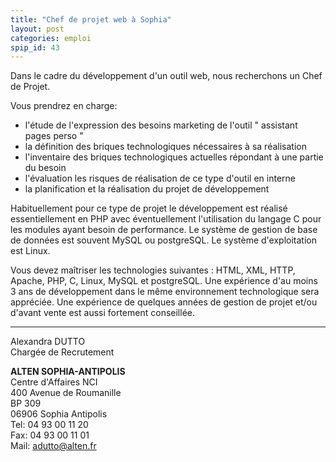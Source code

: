 ```yaml
---
title: "Chef de projet web à Sophia"
layout: post
categories: emploi
spip_id: 43
---
```

Dans le cadre du développement d'un outil web, nous recherchons un Chef de Projet.

Vous prendrez en charge:

- l'étude de l'expression des besoins marketing de l'outil " assistant pages perso "
- la définition des briques technologiques nécessaires à sa réalisation
- l'inventaire des briques technologiques actuelles répondant à une partie du besoin
- l'évaluation les risques de réalisation de ce type d'outil en interne
- la planification et la réalisation du projet de développement

Habituellement pour ce type de projet le développement est réalisé essentiellement en PHP avec éventuellement l'utilisation du langage C pour les modules ayant besoin de performance. Le système de gestion de base de données est souvent MySQL ou postgreSQL. Le système d'exploitation est Linux. 

Vous devez maîtriser les technologies suivantes : HTML, XML, HTTP, Apache, PHP, C, Linux, MySQL et postgreSQL. Une expérience d'au moins 3 ans de développement dans le même environnement technologique sera appréciée. Une expérience de quelques années de gestion de projet et/ou d'avant vente est aussi fortement conseillée.

----

Alexandra DUTTO  
Chargée de Recrutement

**ALTEN SOPHIA-ANTIPOLIS**  
Centre d'Affaires NCI  
400 Avenue de Roumanille   
BP 309  
06906 Sophia Antipolis   
Tel: 04 93 00 11 20  
Fax: 04 93 00 11 01  
Mail: <adutto@alten.fr>
